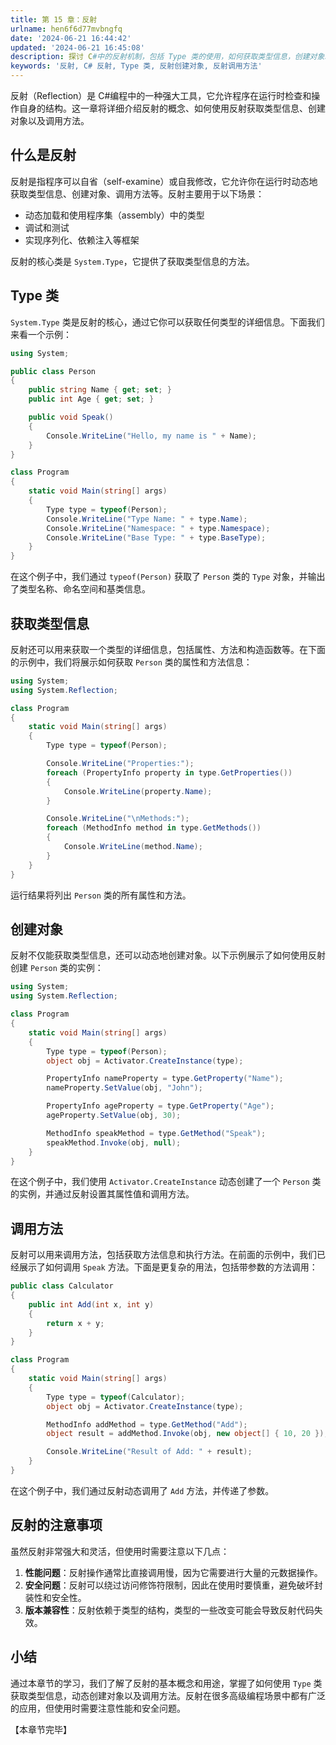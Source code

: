 ```yaml
---
title: 第 15 章：反射
urlname: hen6f6d77mvbngfq
date: '2024-06-21 16:44:42'
updated: '2024-06-21 16:45:08'
description: 探讨 C#中的反射机制，包括 Type 类的使用，如何获取类型信息，创建对象以及调用方法的具体实现。
keywords: '反射, C# 反射, Type 类, 反射创建对象, 反射调用方法'
---
```

反射（Reflection）是 C#编程中的一种强大工具，它允许程序在运行时检查和操作自身的结构。这一章将详细介绍反射的概念、如何使用反射获取类型信息、创建对象以及调用方法。

## 什么是反射

反射是指程序可以自省（self-examine）或自我修改，它允许你在运行时动态地获取类型信息、创建对象、调用方法等。反射主要用于以下场景：

- 动态加载和使用程序集（assembly）中的类型
- 调试和测试
- 实现序列化、依赖注入等框架

反射的核心类是 `System.Type`，它提供了获取类型信息的方法。

## Type 类

`System.Type` 类是反射的核心，通过它你可以获取任何类型的详细信息。下面我们来看一个示例：

```csharp
using System;

public class Person
{
    public string Name { get; set; }
    public int Age { get; set; }

    public void Speak()
    {
        Console.WriteLine("Hello, my name is " + Name);
    }
}

class Program
{
    static void Main(string[] args)
    {
        Type type = typeof(Person);
        Console.WriteLine("Type Name: " + type.Name);
        Console.WriteLine("Namespace: " + type.Namespace);
        Console.WriteLine("Base Type: " + type.BaseType);
    }
}
```

在这个例子中，我们通过 `typeof(Person)` 获取了 `Person` 类的 `Type` 对象，并输出了类型名称、命名空间和基类信息。

## 获取类型信息

反射还可以用来获取一个类型的详细信息，包括属性、方法和构造函数等。在下面的示例中，我们将展示如何获取 `Person` 类的属性和方法信息：

```csharp
using System;
using System.Reflection;

class Program
{
    static void Main(string[] args)
    {
        Type type = typeof(Person);

        Console.WriteLine("Properties:");
        foreach (PropertyInfo property in type.GetProperties())
        {
            Console.WriteLine(property.Name);
        }

        Console.WriteLine("\nMethods:");
        foreach (MethodInfo method in type.GetMethods())
        {
            Console.WriteLine(method.Name);
        }
    }
}
```

运行结果将列出 `Person` 类的所有属性和方法。

## 创建对象

反射不仅能获取类型信息，还可以动态地创建对象。以下示例展示了如何使用反射创建 `Person` 类的实例：

```csharp
using System;
using System.Reflection;

class Program
{
    static void Main(string[] args)
    {
        Type type = typeof(Person);
        object obj = Activator.CreateInstance(type);

        PropertyInfo nameProperty = type.GetProperty("Name");
        nameProperty.SetValue(obj, "John");

        PropertyInfo ageProperty = type.GetProperty("Age");
        ageProperty.SetValue(obj, 30);

        MethodInfo speakMethod = type.GetMethod("Speak");
        speakMethod.Invoke(obj, null);
    }
}
```

在这个例子中，我们使用 `Activator.CreateInstance` 动态创建了一个 `Person` 类的实例，并通过反射设置其属性值和调用方法。

## 调用方法

反射可以用来调用方法，包括获取方法信息和执行方法。在前面的示例中，我们已经展示了如何调用 `Speak` 方法。下面是更复杂的用法，包括带参数的方法调用：

```csharp
public class Calculator
{
    public int Add(int x, int y)
    {
        return x + y;
    }
}

class Program
{
    static void Main(string[] args)
    {
        Type type = typeof(Calculator);
        object obj = Activator.CreateInstance(type);

        MethodInfo addMethod = type.GetMethod("Add");
        object result = addMethod.Invoke(obj, new object[] { 10, 20 });

        Console.WriteLine("Result of Add: " + result);
    }
}
```

在这个例子中，我们通过反射动态调用了 `Add` 方法，并传递了参数。


## 反射的注意事项

虽然反射非常强大和灵活，但使用时需要注意以下几点：

1. **性能问题**：反射操作通常比直接调用慢，因为它需要进行大量的元数据操作。
2. **安全问题**：反射可以绕过访问修饰符限制，因此在使用时要慎重，避免破坏封装性和安全性。
3. **版本兼容性**：反射依赖于类型的结构，类型的一些改变可能会导致反射代码失效。

## 小结

通过本章节的学习，我们了解了反射的基本概念和用途，掌握了如何使用 `Type` 类获取类型信息，动态创建对象以及调用方法。反射在很多高级编程场景中都有广泛的应用，但使用时需要注意性能和安全问题。

【本章节完毕】
